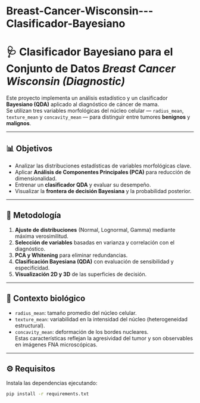 # Breast-Cancer-Wisconsin---Clasificador-Bayesiano

# 🩺 Clasificador Bayesiano para el Conjunto de Datos *Breast Cancer Wisconsin (Diagnostic)*

Este proyecto implementa un análisis estadístico y un clasificador **Bayesiano (QDA)** aplicado al diagnóstico de cáncer de mama.  
Se utilizan tres variables morfológicas del núcleo celular — `radius_mean`, `texture_mean` y `concavity_mean` — para distinguir entre tumores **benignos** y **malignos**.

---

## 📊 Objetivos
- Analizar las distribuciones estadísticas de variables morfológicas clave.
- Aplicar **Análisis de Componentes Principales (PCA)** para reducción de dimensionalidad.
- Entrenar un **clasificador QDA** y evaluar su desempeño.
- Visualizar la **frontera de decisión Bayesiana** y la probabilidad posterior.

---

## 🧠 Metodología
1. **Ajuste de distribuciones** (Normal, Lognormal, Gamma) mediante máxima verosimilitud.  
2. **Selección de variables** basadas en varianza y correlación con el diagnóstico.  
3. **PCA y Whitening** para eliminar redundancias.  
4. **Clasificación Bayesiana (QDA)** con evaluación de sensibilidad y especificidad.  
5. **Visualización 2D y 3D** de las superficies de decisión.

---

## 🧬 Contexto biológico
- `radius_mean`: tamaño promedio del núcleo celular.  
- `texture_mean`: variabilidad en la intensidad del núcleo (heterogeneidad estructural).  
- `concavity_mean`: deformación de los bordes nucleares.  
Estas características reflejan la agresividad del tumor y son observables en imágenes FNA microscópicas.

---

## ⚙️ Requisitos
Instala las dependencias ejecutando:
```bash
pip install -r requirements.txt
